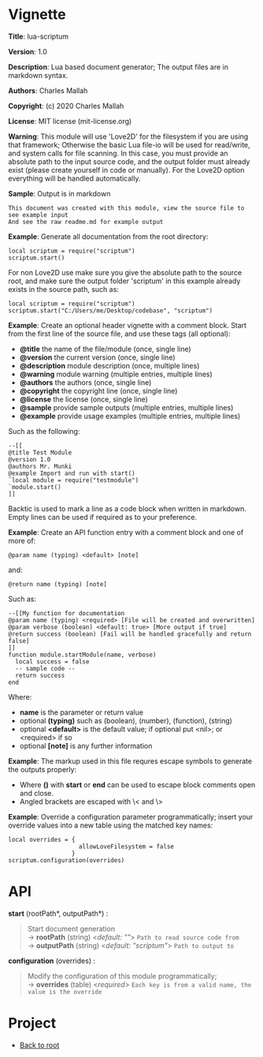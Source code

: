 # Vignette

**Title**:
lua-scriptum

**Version**:
1.0

**Description**:
Lua based document generator;
The output files are in markdown syntax.


**Authors**:
Charles Mallah

**Copyright**:
(c) 2020 Charles Mallah

**License**:
MIT license (mit-license.org)

**Warning**:
This module will use 'Love2D' for the filesystem if you are using that framework;
Otherwise the basic Lua file-io will be used for read/write, and system calls for file scanning.
In this case, you must provide an absolute path to the input source code, and the output
folder must already exist (please create yourself in code or manually). For the Love2D option
everything will be handled automatically.


**Sample**:
Output is in markdown

    This document was created with this module, view the source file to see example input
    And see the raw readme.md for example output


**Example**:
Generate all documentation from the root directory:

    local scriptum = require("scriptum")
    scriptum.start()

For non Love2D use make sure you give the absolute path to the source root, and make
sure the output folder 'scriptum' in this example already exists in the source path, such as:

    local scriptum = require("scriptum")
    scriptum.start("C:/Users/me/Desktop/codebase", "scriptum")


**Example**:
Create an optional header vignette with a comment block.
Start from the first line of the source file, and use these tags (all optional):

- **@title** the name of the file/module (once, single line)
- **@version** the current version (once, single line)
- **@description** module description (once, multiple lines)
- **@warning** module warning (multiple entries, multiple lines)
- **@authors** the authors (once, single line)
- **@copyright** the copyright line (once, single line)
- **@license** the license (once, single line)
- **@sample** provide sample outputs (multiple entries, multiple lines)
- **@example** provide usage examples (multiple entries, multiple lines)

Such as the following:

    --[[
    @title Test Module
    @version 1.0
    @authors Mr. Munki
    @example Import and run with start()
    `local module = require("testmodule")
    `module.start()
    ]]

Backtic is used to mark a line as a code block when written in markdown.
Empty lines can be used if required as to your preference.


**Example**:
Create an API function entry with a comment block and one of more of:

    @param name (typing) <default> [note]

and:

    @return name (typing) [note]

Such as:

    --[[My function for documentation
    @param name (typing) <required> [File will be created and overwritten]
    @param verbose (boolean) <default: true> [More output if true]
    @return success (boolean) [Fail will be handled gracefully and return false]
    ]]
    function module.startModule(name, verbose)
      local success = false
      -- sample code --
      return success
    end

Where:

- **name** is the parameter or return value
- optional **(typing)** such as (boolean), (number), (function), (string)
- optional **\<default\>** is the default value; if optional put \<nil\>; or \<required\> if so
- optional **[note]** is any further information


**Example**:
The markup used in this file requres escape symbols to generate the outputs properly:
- Where **()** with **start** or **end** can be used to escape block comments open and close.
- Angled brackets are escaped with \\< and \\>


**Example**:
Override a configuration parameter programmatically; insert your override values into a
new table using the matched key names:

    local overrides = {
                        allowLoveFilesystem = false
                      }
    scriptum.configuration(overrides)



# API

**start** (rootPath\*, outputPath\*) :   

> Start document generation  
> &rarr; **rootPath** (string) <*default: ""*> `Path to read source code from`  
> &rarr; **outputPath** (string) <*default: "scriptum"*> `Path to output to`  

**configuration** (overrides) :   

> Modify the configuration of this module programmatically;  
> &rarr; **overrides** (table) <*required*> `Each key is from a valid name, the value is the override`  

# Project

+ [Back to root](README.md)